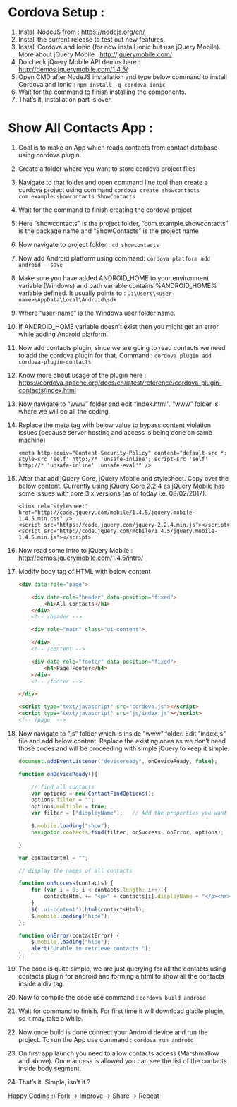 # Cordova Setup :

1. Install NodeJS from : https://nodejs.org/en/
2. Install the current release to test out new features.
3. Install Cordova and Ionic (for now install ionic but use jQuery Mobile). More about jQuery Mobile : http://jquerymobile.com/
4. Do check jQuery Mobile API demos here : http://demos.jquerymobile.com/1.4.5/
5. Open CMD after NodeJS installation and type below command to install Cordova and Ionic : `npm install -g cordova ionic`
6. Wait for the command to finish installing the components.
7. That’s it, installation part is over.

# Show All Contacts App : 

1. Goal is to make an App which reads contacts from contact database using cordova plugin.
2. Create a folder where you want to store cordova project files
3. Navigate to that folder and open command line tool then create a cordova project using command `cordova create showcontacts com.example.showcontacts ShowContacts`
4. Wait for the command to finish creating the cordova project        
5. Here “showcontacts” is the project folder, “com.example.showcontacts” is the package name and “ShowContacts” is the project name
6. Now navigate to project folder : `cd showcontacts`
7. Now add Android platform using command: `cordova platform add android --save`

8. Make sure you have added ANDROID_HOME to your environment variable (Windows) and path variable contains %ANDROID_HOME% variable  defined. It usually points to : `C:\Users\<user-name>\AppData\Local\Android\sdk`
9. Where “user-name” is the Windows user folder name.
10. If ANDROID_HOME variable doesn’t exist then you might get an error while adding Android platform.
11. Now add contacts plugin, since we are going to read contacts we need to add the cordova plugin for that. Command : `cordova plugin add cordova-plugin-contacts`
12. Know more about usage of the plugin here : https://cordova.apache.org/docs/en/latest/reference/cordova-plugin-contacts/index.html
13. Now navigate to “www” folder and edit “index.html”. “www” folder is where we will do all the coding.
14. Replace the meta tag with below value to bypass content violation issues (because server hosting and access is being done on same machine)

    ```
    <meta http-equiv="Content-Security-Policy" content="default-src *; style-src 'self' http://* 'unsafe-inline'; script-src 'self' http://* 'unsafe-inline' 'unsafe-eval'" />
    ```
    
15. After that add jQuery Core, jQuery Mobile and stylesheet. Copy over the below content. Currently using jQuery Core 2.2.4 as jQuery Mobile has some issues with core 3.x versions (as of today i.e. 08/02/2017).

    ```
    <link rel="stylesheet" href="http://code.jquery.com/mobile/1.4.5/jquery.mobile-1.4.5.min.css" />
    <script src="https://code.jquery.com/jquery-2.2.4.min.js"></script>
    <script src="http://code.jquery.com/mobile/1.4.5/jquery.mobile-1.4.5.min.js"></script>
    ```
    
16. Now read some intro to jQuery Mobile : http://demos.jquerymobile.com/1.4.5/intro/
17. Modify body tag of HTML with below content
    ```html
    <div data-role="page">

        <div data-role="header" data-position="fixed">
            <h1>All Contacts</h1>
        </div>
        <!-- /header -->

        <div role="main" class="ui-content">

        </div>
        <!-- /content -->

        <div data-role="footer" data-position="fixed">
            <h4>Page Footer</h4>
        </div>
        <!-- /footer -->

    </div>
    
    <script type="text/javascript" src="cordova.js"></script>
    <script type="text/javascript" src="js/index.js"></script>
    <!-- /page  -->
    ```
18. Now navigate to “js” folder which is inside “www” folder. Edit “index.js” file and add below content. Replace the existing ones as we don’t need those codes and will be proceeding with simple jQuery to keep it simple.
    ```javascript
    document.addEventListener("deviceready", onDeviceReady, false);

    function onDeviceReady(){

        // find all contacts
        var options = new ContactFindOptions();
        options.filter = "";
        options.multiple = true;
        var filter = ["displayName"];   // Add the properties you want to fetch. Add property separated by ','

        $.mobile.loading("show");
        navigator.contacts.find(filter, onSuccess, onError, options);

    }

    var contactsHtml = "";

    // display the names of all contacts

    function onSuccess(contacts) {
        for (var i = 0; i < contacts.length; i++) {
            contactsHtml += "<p>" + contacts[i].displayName + "</p><hr>\n";
        }
        $('.ui-content').html(contactsHtml);
        $.mobile.loading("hide");
    };

    function onError(contactError) {
        $.mobile.loading("hide");
        alert("Unable to retrieve contacts.");
    };
    ```
19. The code is quite simple, we are just querying for all the contacts using contacts plugin for android and forming a html to show all the contacts inside a div tag.
20. Now to compile the code use command : `cordova build android`
21. Wait for command to finish. For first time it will download gladle plugin, so it may take a while.
22. Now once build is done connect your Android device and run the project. To run the App use command : `cordova run android`
23. On first app launch you need to allow contacts access (Marshmallow and above). Once access is allowed you can see the list of the contacts inside body segment.
24. That’s it. Simple, isn’t it ?

Happy Coding :)
Fork -> Improve -> Share -> Repeat 










